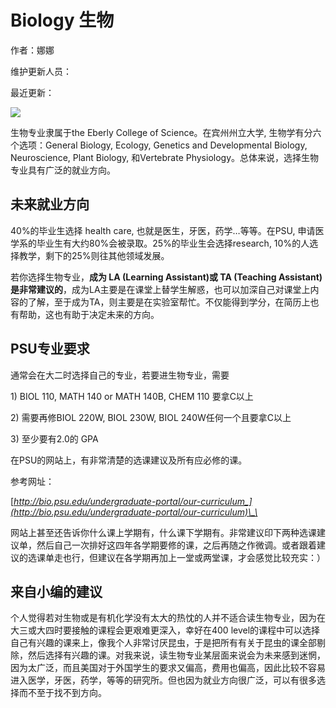 # Biology 生物

作者：娜娜

维护更新人员：

最近更新：

![](https://mmbiz.qpic.cn/mmbiz_jpg/j6m3uZgXnCJGI0eDMiakXm6pCkDgcghomnNzJcwgR6Tibl6OZl0IZpWu0S4NURlgvH7deDIHFalmqR0NJVZyprIA/640?wx_fmt=jpeg&tp=webp&wxfrom=5&wx_lazy=1&wx_co=1)

生物专业隶属于the Eberly College of Science。在宾州州立大学, 生物学有分六个选项：General Biology, Ecology, Genetics and Developmental Biology, Neuroscience, Plant Biology, 和Vertebrate Physiology。总体来说，选择生物专业具有广泛的就业方向。

## 未来就业方向

40%的毕业生选择 health care, 也就是医生，牙医，药学…等等。在PSU, 申请医学系的毕业生有大约80%会被录取。25%的毕业生会选择research, 10%的人选择教学，剩下的25%则往其他领域发展。

若你选择生物专业，**成为 LA \(Learning Assistant\)或 TA \(Teaching Assistant\)是非常建议的**，成为LA主要是在课堂上替学生解惑，也可以加深自己对课堂上内容的了解，至于成为TA，则主要是在实验室帮忙。不仅能得到学分，在简历上也有帮助，这也有助于决定未来的方向。

## PSU专业要求

通常会在大二时选择自己的专业，若要进生物专业，需要

1\) BIOL 110, MATH 140 or MATH 140B, CHEM 110 要拿C以上

2\) 需要再修BIOL 220W, BIOL 230W, BIOL 240W任何一个且要拿C以上

3\) 至少要有2.0的 GPA

在PSU的网站上，有非常清楚的选课建议及所有应必修的课。

参考网址：

[_http://bio.psu.edu/undergraduate-portal/our-curriculum_](http://bio.psu.edu/undergraduate-portal/our-curriculum)\_\_

网站上甚至还告诉你什么课上学期有，什么课下学期有。非常建议印下两种选课建议单，然后自己一次排好这四年各学期要修的课，之后再随之作微调。或者跟着建议的选课单走也行，但建议在各学期再加上一堂或两堂课，才会感觉比较充实：）

## 来自小编的建议

个人觉得若对生物或是有机化学没有太大的热忱的人并不适合读生物专业，因为在大三或大四时要接触的课程会更艰难更深入，幸好在400 level的课程中可以选择自己有兴趣的课来上，像我个人非常讨厌昆虫，于是把所有有关于昆虫的课全部剔除，然后选择有兴趣的课。对我来说，读生物专业某层面来说会为未来感到迷惘，因为太广泛，而且美国对于外国学生的要求又偏高，费用也偏高，因此比较不容易进入医学，牙医，药学，等等的研究所。但也因为就业方向很广泛，可以有很多选择而不至于找不到方向。

